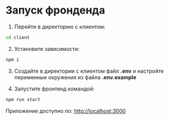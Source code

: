 # Запуск фронденда

1. Перейти в директорию с клиентом:

```sh
cd client
```

2. Установите зависимости:

```sh
npm i
```

3. Создайте в директории с клиентом файл **.env** и настройте переменные окружения из файла **.env.example**

4. Запустите фронтенд командой:

```sh
npm run start
```

Приложение доступно по: [http://localhost:3000](http://localhost:3000)

